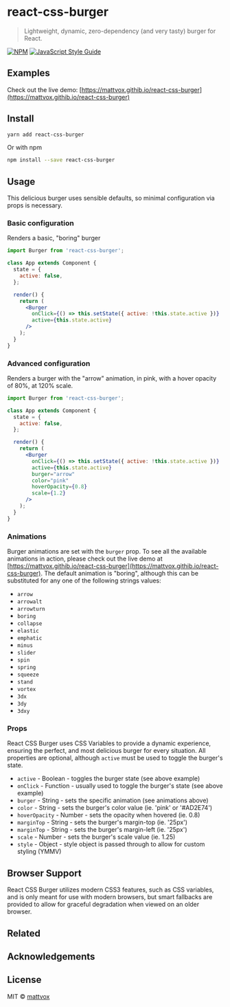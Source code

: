 # react-css-burger

> Lightweight, dynamic, zero-dependency (and very tasty) burger for React.

[![NPM](https://img.shields.io/npm/v/react-css-burger.svg)](https://www.npmjs.com/package/react-css-burger) [![JavaScript Style Guide](https://img.shields.io/badge/code_style-standard-brightgreen.svg)](https://standardjs.com)

## Examples

Check out the live demo: [https://mattvox.githib.io/react-css-burger](https://mattvox.githib.io/react-css-burger)

## Install

```bash
yarn add react-css-burger
```

Or with npm

```bash
npm install --save react-css-burger
```

## Usage

This delicious burger uses sensible defaults, so minimal configuration via props is necessary.

### Basic configuration

Renders a basic, "boring" burger

```jsx
import Burger from 'react-css-burger';

class App extends Component {
  state = {
    active: false,
  };

  render() {
    return (
      <Burger
        onClick={() => this.setState({ active: !this.state.active })}
        active={this.state.active}
      />
    );
  }
}
```

### Advanced configuration

Renders a burger with the "arrow" animation, in pink, with a hover opacity of 80%, at 120% scale.

```jsx
import Burger from 'react-css-burger';

class App extends Component {
  state = {
    active: false,
  };

  render() {
    return (
      <Burger
        onClick={() => this.setState({ active: !this.state.active })}
        active={this.state.active}
        burger="arrow"
        color="pink"
        hoverOpacity={0.8}
        scale={1.2}
      />
    );
  }
}
```

### Animations

Burger animations are set with the `burger` prop. To see all the available animations in action, please check out the live demo at [https://mattvox.githib.io/react-css-burger](https://mattvox.githib.io/react-css-burger). The default animation is "boring", although this can be substituted for any one of the following strings values:

* `arrow`
* `arrowalt`
* `arrowturn`
* `boring`
* `collapse`
* `elastic`
* `emphatic`
* `minus`
* `slider`
* `spin`
* `spring`
* `squeeze`
* `stand`
* `vortex`
* `3dx`
* `3dy`
* `3dxy`

### Props

React CSS Burger uses CSS Variables to provide a dynamic experience, ensuring the perfect, and most delicious burger for every situation. All properties are optional, although `active` must be used to toggle the burger's state.

* `active` - Boolean - toggles the burger state (see above example)
* `onClick` - Function - usually used to toggle the burger's state (see above example)
* `burger` - String - sets the specific animation (see animations above)
* `color` - String - sets the burger's color value (ie. 'pink' or '#AD2E74')
* `hoverOpacity` - Number - sets the opacity when hovered (ie. 0.8)
* `marginTop` - String - sets the burger's margin-top (ie. '25px')
* `marginTop` - String - sets the burger's margin-left (ie. '25px')
* `scale` - Number - sets the burger's scale value (ie. 1.25)
* `style` - Object - style object is passed through to allow for custom styling (YMMV)

## Browser Support

React CSS Burger utilizes modern CSS3 features, such as CSS variables, and is only meant for use with modern browsers, but smart fallbacks are provided to allow for graceful degradation when viewed on an older browser.

## Related

## Acknowledgements

## License

MIT © [mattvox](https://github.com/mattvox)
